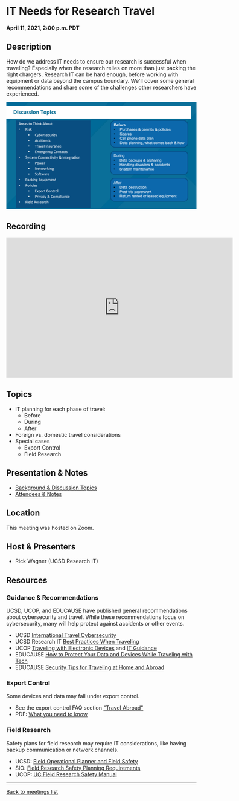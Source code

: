# IT Needs for Research Travel
**April 11, 2021, 2:00 p.m. PDT**

## Description

How do we address IT needs to ensure our research is successful when
traveling? Especially when the research relies on more than just
packing the right chargers. Research IT can be hard enough, before
working with equipment or data beyond the campus boundary. We'll cover
some general recommendations and share some of the challenges other
researchers have experienced.

<a target="_blank" href="../assets/img/UCSDRCDCommMeeting11APR23Travel.png"><img src="../assets/img/UCSDRCDCommMeeting11APR23Travel.png" width="720"></a>

## Recording

<iframe id="kaltura_player" src="https://cdnapisec.kaltura.com/p/2323111/sp/232311100/embedIframeJs/uiconf_id/48743603/partner_id/2323111?iframeembed=true&playerId=kaltura_player&entry_id=1_52p5eki9&flashvars[streamerType]=auto&amp;flashvars[localizationCode]=en&amp;flashvars[leadWithHTML5]=true&amp;flashvars[sideBarContainer.plugin]=true&amp;flashvars[sideBarContainer.position]=left&amp;flashvars[sideBarContainer.clickToClose]=true&amp;flashvars[chapters.plugin]=true&amp;flashvars[chapters.layout]=vertical&amp;flashvars[chapters.thumbnailRotator]=false&amp;flashvars[streamSelector.plugin]=true&amp;flashvars[EmbedPlayer.SpinnerTarget]=videoHolder&amp;flashvars[dualScreen.plugin]=true&amp;flashvars[hotspots.plugin]=1&amp;flashvars[Kaltura.addCrossoriginToIframe]=true&amp;&wid=1_ufe9ncia" width="600" height="370" allowfullscreen webkitallowfullscreen mozAllowFullScreen allow="autoplay *; fullscreen *; encrypted-media *" sandbox="allow-downloads allow-forms allow-same-origin allow-scripts allow-top-navigation allow-pointer-lock allow-popups allow-modals allow-orientation-lock allow-popups-to-escape-sandbox allow-presentation allow-top-navigation-by-user-activation" frameborder="0" title="UCSD RCD Community Meeting April 11, 2023: IT Needs for Research Travel"></iframe>

## Topics

* IT planning for each phase of travel:
  * Before
  * During
  * After
* Foreign vs. domestic travel considerations
* Special cases
  * Export Control
  * Field Research

## Presentation & Notes

* [Background & Discussion Topics](../assets/presentations/2023-04-11/UCSDRCDCommMeeting11APR23Travel.pdf)
* [Attendees & Notes](https://docs.google.com/document/d/1eSekWgQBckbv-Nps-2L1zqeaBy8IK0rwn40HbjVeKP8/view)

## Location

This meeting was hosted on Zoom.

## Host & Presenters

* Rick Wagner (UCSD Research IT)

## Resources

### Guidance & Recommendations

UCSD, UCOP, and EDUCAUSE have published general
recommendations about cybersecurity and travel. While these
recommendations focus on cybersecurity, many 
will help protect against accidents or other events.

* UCSD [International Travel Cybersecurity](https://blink.ucsd.edu/technology/security/user-guides/international-travel.html)
* UCSD Research IT [Best Practices When Traveling](https://research-it.ucsd.edu/otherresources/bp_travel.html)
* UCOP [Traveling with Electronic Devices](https://security.ucop.edu/resources/traveling-with-electronic-devices/) and [IT Guidance](https://security.ucop.edu/resources/traveling-with-electronic-devices/it-guidance.html)
* EDUCAUSE [How to Protect Your Data and Devices While Traveling with Tech](https://er.educause.edu/blogs/2017/9/march-2018-how-to-protect-your-data-and-devices-while-traveling-with-tech)
* EDUCAUSE [Security Tips for Traveling at Home and Abroad](https://er.educause.edu/blogs/2016/11/march-2017-security-tips-for-traveling-at-home-and-abroad)

### Export Control

Some devices and data may fall under export control.

* See the export control FAQ section ["Travel Abroad"](https://blink.ucsd.edu/sponsor/exportcontrol/faq.html)
* PDF: [What you need to know](https://blink.ucsd.edu/_files/sponsor-tab/export/UCSD-intl-travel-awareness.pdf)

### Field Research

Safety plans for field research may require IT considerations, like
having backup communication or network channels.

* UCSD: [Field Operational Planner and Field
  Safety](https://blink.ucsd.edu/safety/risk/field-safety-plan.html)
* SIO: [Field Research Safety Planning Requirements](https://scripps.ucsd.edu/portal/safety-scripps/field-research-safety-planning-requirements)
* UCOP: [UC Field Research Safety Manual](https://www.ucop.edu/safety-and-loss-prevention/_files/field-research-safety/uc-field-research-safety-manual.pdf)

---

[Back to meetings list](/meetings/)
